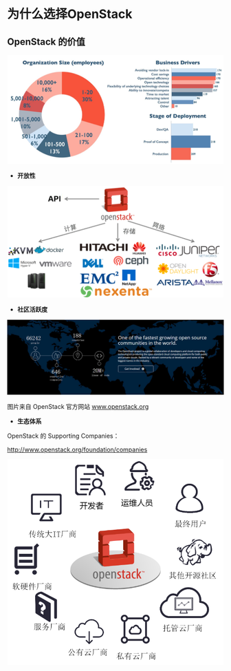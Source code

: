 # 为什么选择OpenStack

## OpenStack 的价值 

![](/assets/openstackvalue.png)


* **开放性**

![](/assets/open.png)

* **社区活跃度**

![](/assets/community.png)

图片来自 OpenStack 官方网站 www.openstack.org

* **生态体系**

OpenStack 的 Supporting Companies：

http://www.openstack.org/foundation/companies

![](/assets/ecosys.png)



